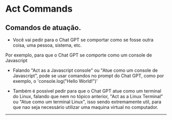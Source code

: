 # Act Commands

## Comandos de atuação.

* Você vai pedir para o Chat GPT se comportar como se fosse outra coisa, uma pessoa, sistema, etc.

Por exemplo, para que o Chat GPT se comporte como um console de Javascript

* Falando "Act as a Javascript console" ou "Atue como um console de Javascript", pode se usar comandos no prompt do Chat GPT, como por exemplo, o 'console.log("Hello World!")'

* Também é possivel pedir para que o Chat GPT atue como um terminal do Linux, falando que nem no tópico anterior, "Act as a Linux Terminal" ou "Atue como um terminal Linux", isso sendo extremamente util, para que nao seja necessário utilizar uma maquina virtual no computador.
---------------------------------------------------------------------------------------------------------
